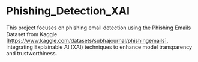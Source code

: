# Phishing_Detection_XAI

This project focuses on phishing email detection using the Phishing Emails Dataset from Kaggle [https://www.kaggle.com/datasets/subhajournal/phishingemails], integrating Explainable AI (XAI) techniques to enhance model transparency and trustworthiness.
